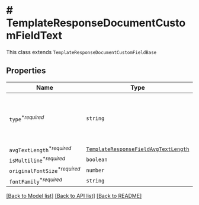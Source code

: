 # # TemplateResponseDocumentCustomFieldText

This class extends `TemplateResponseDocumentCustomFieldBase`

## Properties

Name | Type | Description | Notes
------------ | ------------- | ------------- | -------------
| `type`<sup>*_required_</sup> | ```string``` |  The type of this Custom Field. Only `text` and `checkbox` are currently supported.<br><br>* Text uses `TemplateResponseDocumentCustomFieldText`<br>* Checkbox uses `TemplateResponseDocumentCustomFieldCheckbox`  |  [default to 'text'] |
| `avgTextLength`<sup>*_required_</sup> | [```TemplateResponseFieldAvgTextLength```](TemplateResponseFieldAvgTextLength.md) |    |  |
| `isMultiline`<sup>*_required_</sup> | ```boolean``` |  Whether this form field is multiline text.  |  |
| `originalFontSize`<sup>*_required_</sup> | ```number``` |  Original font size used in this form field&#39;s text.  |  |
| `fontFamily`<sup>*_required_</sup> | ```string``` |  Font family used in this form field&#39;s text.  |  |

[[Back to Model list]](../../README.md#models) [[Back to API list]](../../README.md#endpoints) [[Back to README]](../../README.md)
